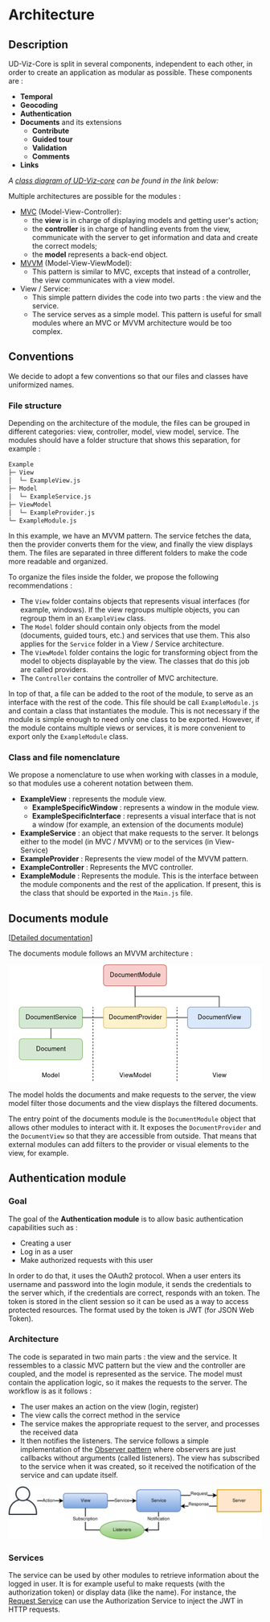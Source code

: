 # Architecture

## Description

UD-Viz-Core is split in several components, independent to each other, in order to create an application as modular as possible.
These components are :

* **Temporal**
* **Geocoding**
* **Authentication**
* **Documents** and its extensions
  * **Contribute**
  * **Guided tour**
  * **Validation**
  * **Comments**
* **Links**

*A [class diagram of UD-Viz-core](https://github.com/MEPP-team/RICT/tree/master/Doc/Devel/Architecture/Diagrams/UDVcoreClassDiagram.jpg) can be found in the link below:*

Multiple architectures are possible for the modules :

- [MVC](https://en.wikipedia.org/wiki/Model%E2%80%93view%E2%80%93controller) (Model-View-Controller):
  * the **view** is in charge of displaying models and getting user's action;
  * the **controller** is in charge of handling events from the view, communicate with the server to get information and data and create the correct models;
  * the **model** represents a back-end object.
- [MVVM](https://en.wikipedia.org/wiki/Model%E2%80%93view%E2%80%93viewmodel) (Model-View-ViewModel):
  * This pattern is similar to MVC, excepts that instead of a controller, the view communicates with a view model. 
- View / Service:
  * This simple pattern divides the code into two parts : the view and the service.
  * The service serves as a simple model. This pattern is useful for small modules where an MVC or MVVM architecture would be too complex.

## Conventions

We decide to adopt a few conventions so that our files and classes have uniformized names.

### File structure

Depending on the architecture of the module, the files can be grouped in different categories: view, controller, model, view model, service. The modules should have a folder structure that shows this separation, for example :

```
Example
├─ View
│  └─ ExampleView.js
├─ Model
│  └─ ExampleService.js
├─ ViewModel
│  └─ ExampleProvider.js
└─ ExampleModule.js
```

In this example, we have an MVVM pattern. The service fetches the data, then the provider converts them for the view, and finally the view displays them. The files are separated in three different folders to make the code more readable and organized.

To organize the files inside the folder, we propose the following recommendations :

- The `View` folder contains objects that represents visual interfaces (for example, windows). If the view regroups multiple objects, you can regroup them in an `ExampleView` class.
- The `Model` folder should contain only objects from the model (documents, guided tours, etc.) and services that use them. This also applies for the `Service` folder in a View / Service architecture.
- The `ViewModel` folder contains the logic for transforming object from the model to objects displayable by the view. The classes that do this job are called providers.
- The `Controller` contains the controller of MVC architecture.

In top of that, a file can be added to the root of the module, to serve as an interface with the rest of the code. This file should be call `ExampleModule.js` and contain a class that instantiates the module. This is not necessary if the module is simple enough to need only one class to be exported. However, if the module contains multiple views or services, it is more convenient to export only the `ExampleModule` class.

### Class and file nomenclature

We propose a nomenclature to use when working with classes in a module, so that modules use a coherent notation between them.

- **ExampleView** : represents the module view.
  - **ExampleSpecificWindow** : represents a window in the module view.
  - **ExampleSpecificInterface** : represents a visual interface that is not a window (for example, an extension of the documents module)
- **ExampleService** : an object that make requests to the server. It belongs either to the model (in MVC / MVVM) or to the services (in View-Service)
- **ExampleProvider** : Represents the view model of the MVVM pattern.
- **ExampleController** : Represents the MVC controller.
- **ExampleModule** : Represents the module. This is the interface between the module components and the rest of the application. If present, this is the class that should be exported in the `Main.js` file.

## Documents module

[[Detailed documentation](../../src/Modules/Documents/Readme.md)]

The documents module follows an MVVM architecture :

![](Pictures/DocumentsArchitecture.png)

The model holds the documents and make requests to the server, the view model filter those documents and the view displays the filtered documents.

The entry point of the documents module is the `DocumentModule` object that allows other modules to interact with it. It exposes the `DocumentProvider` and the `DocumentView` so that they are accessible from outside. That means that external modules can add filters to the provider or visual elements to the view, for example.

## Authentication module

### Goal

The goal of the **Authentication module** is to allow basic authentication capabilities such as :

* Creating a user
* Log in as a user
* Make authorized requests with this user

In order to do that, it uses the OAuth2 protocol. When a user enters its username and password into the login module, it sends the credentials to the server which, if the credentials are correct, responds with an token. The token is stored in the client session so it can be used as a way to access protected resources. The format used by the token is JWT (for JSON Web Token).

### Architecture

The code is separated in two main parts : the view and the service. It ressembles to a classic MVC pattern but the view and the controller are coupled, and the model is represented as the service. The model must contain the application logic, so it makes the requests to the server. The workflow is as it follows :

* The user makes an action on the view (login, register)
* The view calls the correct method in the service
* The service makes the appropriate request to the server, and processes the received data
* It then notifies the listeners. The service follows a simple implementation of the [Observer pattern](https://en.wikipedia.org/wiki/Observer_pattern) where observers are just callbacks without arguments (called listeners). The view has subscribed to the service when it was created, so it received the notification of the service and can update itself.

![](Pictures/ViewServiceArchitecture.png)

### Services

The service can be used by other modules to retrieve information about the logged in user. It is for example useful to make requests (with the authorization token) or display data (like the name). For instance, the [Request Service](https://github.com/MEPP-team/UD-Viz/wiki/Request-Service) can use the Authorization Service to inject the JWT in HTTP requests.
